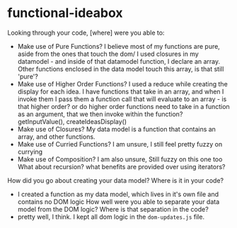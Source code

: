# functional-ideabox
Looking through your code, [where] were you able to:
- Make use of Pure Functions?
 I believe most of my functions are pure, aside from the ones that touch the dom/
 I used closures in my datamodel - and inside of that datamodel function, I declare an array. Other functions enclosed in the data model touch this array, is that still 'pure'?
- Make use of Higher Order Functions?
 I used a reduce while creating the display for each idea.
 I have functions that take in an array, and when I invoke them I pass them a function call that will evaluate to an array - is that higher order? or do higher order functions need to take in a function as an argument, that we then invoke within the function? getInputValue(), createIdeasDisplay()
- Make use of Closures?
 My data model is a function that contains an array, and other functions.
- Make use of Curried Functions?
I am unsure, I still feel pretty fuzzy on currying
- Make use of Composition?
I am also unsure, Still fuzzy on this one too
What about recursion? what benefits are provided over using iterators?


How did you go about creating your data model? Where is it in your code?
- I created a function as my data model, which lives in it's own file and contains no DOM logic
How well were you able to separate your data model from the DOM logic? Where is that separation in the code?
- pretty well, I think. I kept all dom logic in the `dom-updates.js` file.
